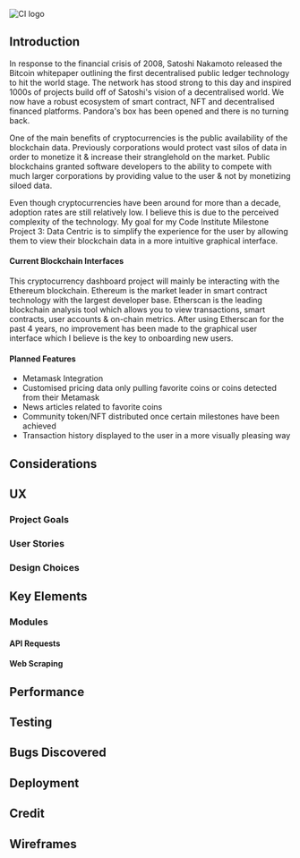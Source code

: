 ![CI logo](https://codeinstitute.s3.amazonaws.com/fullstack/ci_logo_small.png)

## Introduction

In response to the financial crisis of 2008, Satoshi Nakamoto released the Bitcoin whitepaper outlining the first decentralised public ledger technology to hit the world stage.
The network has stood strong to this day and inspired 1000s of projects build off of Satoshi's vision of a decentralised world. We now have a robust ecosystem of smart contract, NFT and decentralised financed platforms.
Pandora's box has been opened and there is no turning back.

One of the main benefits of cryptocurrencies is the public availability of the blockchain data. Previously corporations would protect vast silos of data in order to monetize it & increase their stranglehold on the market.
Public blockchains granted software developers to the ability to compete with much larger corporations by providing value to the user & not by monetizing siloed data.

Even though cryptocurrencies have been around for more than a decade, adoption rates are still relatively low. I believe this is due to the perceived complexity of the technology.
My goal for my Code Institute Milestone Project 3: Data Centric is to simplify the experience for the user by allowing them to view their blockchain data in a more intuitive graphical interface.

#### Current Blockchain Interfaces

This cryptocurrency dashboard project will mainly be interacting with the Ethereum blockchain. Ethereum is the market leader in smart contract technology with the largest developer base.
Etherscan is the leading blockchain analysis tool which allows you to view transactions, smart contracts, user accounts & on-chain metrics. After using Etherscan for the past 4 years, no improvement has been made to the graphical user interface which I believe is the key to onboarding new users. 

#### Planned Features

* Metamask Integration
* Customised pricing data only pulling favorite coins or coins detected from their Metamask
* News articles related to favorite coins
* Community token/NFT distributed once certain milestones have been achieved
* Transaction history displayed to the user in a more visually pleasing way


## Considerations

## UX

### Project Goals

### User Stories

### Design Choices

## Key Elements

### Modules

#### API Requests

#### Web Scraping

## Performance

## Testing

## Bugs Discovered

## Deployment

## Credit

## Wireframes


